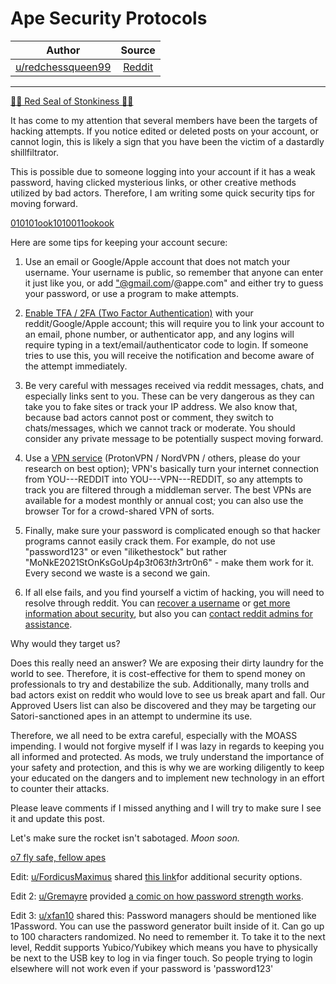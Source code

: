 Ape Security Protocols
======================

| Author       | Source       | 
| :-------------: |:-------------:|
|  [u/redchessqueen99](https://www.reddit.com/user/redchessqueen99/) | [Reddit](https://www.reddit.com/r/Superstonk/comments/nsgv3d/ape_security_protocols/) | 

---


[🙌💎 Red Seal of Stonkiness 💎🙌](https://www.reddit.com/r/Superstonk/search?q=flair_name%3A%22%F0%9F%99%8C%F0%9F%92%8E%20Red%20Seal%20of%20Stonkiness%20%F0%9F%92%8E%F0%9F%99%8C%22&restrict_sr=1)

It has come to my attention that several members have been the targets of hacking attempts. If you notice edited or deleted posts on your account, or cannot login, this is likely a sign that you have been the victim of a dastardly shillfiltrator.

This is possible due to someone logging into your account if it has a weak password, having clicked mysterious links, or other creative methods utilized by bad actors. Therefore, I am writing some quick security tips for moving forward.

[010101ook1010011ookook](https://preview.redd.it/pcpakt2xmb371.png?width=640&format=png&auto=webp&s=02d9efc0b74e6037456174a9bb2401110736f822)

Here are some tips for keeping your account secure:

1.  Use an email or Google/Apple account that does not match your username. Your username is public, so remember that anyone can enter it just like you, or add ["@gmail.com](mailto:%22@gmail.com)/@appe.com" and either try to guess your password, or use a program to make attempts.

2.  [Enable TFA / 2FA (Two Factor Authentication)](https://www.reddit.com/r/announcements/comments/7spq3s/protect_your_account_with_twofactor_authentication/) with your reddit/Google/Apple account; this will require you to link your account to an email, phone number, or authenticator app, and any logins will require typing in a text/email/authenticator code to login. If someone tries to use this, you will receive the notification and become aware of the attempt immediately.

3.  Be very careful with messages received via reddit messages, chats, and especially links sent to you. These can be very dangerous as they can take you to fake sites or track your IP address. We also know that, because bad actors cannot post or comment, they switch to chats/messages, which we cannot track or moderate. You should consider any private message to be potentially suspect moving forward.

4.  Use a [VPN service](https://www.pcmag.com/picks/the-best-vpn-services) (ProtonVPN / NordVPN / others, please do your research on best option); VPN's basically turn your internet connection from YOU---REDDIT into YOU---VPN---REDDIT, so any attempts to track you are filtered through a middleman server. The best VPNs are available for a modest monthly or annual cost; you can also use the browser Tor for a crowd-shared VPN of sorts.

5.  Finally, make sure your password is complicated enough so that hacker programs cannot easily crack them. For example, do not use "password123" or even "ilikethestock" but rather "MoNkE2021StOnKsGoUp4p3$t063th3r$tr0n6" - make them work for it. Every second we waste is a second we gain.

6.  If all else fails, and you find yourself a victim of hacking, you will need to resolve through reddit. You can [recover a username](https://www.reddit.com/username) or [get more information about security](https://reddithelp.com/hc/en-us/sections/360008917491-Account-Security), but also you can [contact reddit admins for assistance](https://www.reddit.com/contact/).

Why would they target us?

Does this really need an answer? We are exposing their dirty laundry for the world to see. Therefore, it is cost-effective for them to spend money on professionals to try and destabilize the sub. Additionally, many trolls and bad actors exist on reddit who would love to see us break apart and fall. Our Approved Users list can also be discovered and they may be targeting our Satori-sanctioned apes in an attempt to undermine its use.

Therefore, we all need to be extra careful, especially with the MOASS impending. I would not forgive myself if I was lazy in regards to keeping you all informed and protected. As mods, we truly understand the importance of your safety and protection, and this is why we are working diligently to keep your educated on the dangers and to implement new technology in an effort to counter their attacks.

Please leave comments if I missed anything and I will try to make sure I see it and update this post.

Let's make sure the rocket isn't sabotaged. *Moon soon.*

[o7 fly safe, fellow apes](https://i.redd.it/lmov6v9mmb371.gif)

Edit: [u/FordicusMaximus](https://www.reddit.com/u/FordicusMaximus/) shared [this link](https://www.reddit.com/r/Superstonk/comments/nojpde/best_security_practices_for_protecting_self_and/)for additional security options.

Edit 2: [u/Gremayre](https://www.reddit.com/u/Gremayre/) provided [a comic on how password strength works](https://xkcd.com/936/).

Edit 3: [u/xfan10](https://www.reddit.com/u/xfan10/) shared this: Password managers should be mentioned like 1Password. You can use the password generator built inside of it. Can go up to 100 characters randomized. No need to remember it. To take it to the next level, Reddit supports Yubico/Yubikey which means you have to physically be next to the USB key to log in via finger touch. So people trying to login elsewhere will not work even if your password is 'password123'
